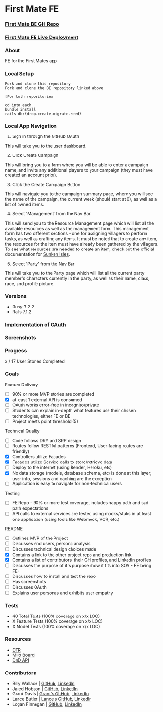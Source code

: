 # First Mate FE

### [First Mate BE GH Repo](https://github.com/The-Sunken-Isles-First-Mate/first-mate-be)

### [First Mate FE Live Deployment]()

### About

FE for the First Mates app

### Local Setup

```
Fork and clone this repository
Fork and clone the BE repository linked above

[For both repositories]

cd into each
bundle install
rails db:{drop,create,migrate,seed}
```

### Local App Navigation

1. Sign in through the GitHub OAuth

This will take you to the user dashboard.

2. Click Create Campaign

This will bring you to a form where you will be able to enter a campaign name, and invite any additional players to your campaign (they must have created an account prior).

3. Click the Create Campaign Button

This will navigate you to the campaign summary page, where you will see the name of the campaign, the current week (should start at 0), as well as a list of owned items.

4. Select 'Management' from the Nav Bar

This will send you to the Resource Management page which will list all the available resources as well as the management form. This management form has two different sections - one for assigning villagers to perform tasks, as well as crafting any items. It must be noted that to create any item, the resources for the item must have already been gathered by the villagers. To see what resources are needed to create an item, check out the official documentation for [Sunken Isles](https://drive.google.com/file/d/16AB3a39-pvw9Els6liYBOH9zxSK6JIkq/view).

5. Select 'Party' from the Nav Bar

This will take you to the Party page which will list all the current party member's characters currently in the party, as well as their name, class, race, and profile picture.

### Versions

- Ruby 3.2.2
- Rails 7.1.2

### Implementation of OAuth

### Screenshots

### Progress

x / 17 User Stories Completed

### Goals

Feature Delivery
- [ ] 90% or more MVP stories are completed
- [x] at least 1 external API is consumed
- [ ] OAuth works error-free in incognito/private
- [ ] Students can explain in-depth what features use their chosen technologies, either FE or BE
- [ ] Project meets point threshold (5)

Technical Quality
- [ ] Code follows DRY and SRP design
- [ ] Routes follow RESTful patterns (Frontend, User-facing routes are friendly)
- [x] Controllers utilize Facades
- [x] Facades utilize Service calls to store/retrieve data
- [ ] Deploy to the internet (using Render, Heroku, etc)
- [x] No data storage (models, database schema, etc) is done at this layer; user info, sessions and caching are the exception
- [ ] Application is easy to navigate for non-technical users

Testing
- [ ] FE Repo - 90% or more test coverage, includes happy path and sad path expectations
- [ ] API calls to external services are tested using mocks/stubs in at least one application (using tools like Webmock, VCR, etc.)

README
- [ ] Outlines MVP of the Project
- [ ] Discusses end users, persona analysis
- [ ] Discusses technical design choices made
- [x] Contains a link to the other project repo and production link
- [x] Contains a list of contributors, their GH profiles, and LinkedIn profiles
- [ ] Discusses the purpose of it's purpose (how it fits into SOA - FE being FE)
- [ ] Discusses how to install and test the repo
- [ ] Has screenshots
- [ ] Discusses OAuth
- [ ] Explains user personas and exhibits user empathy 

### Tests

* 40 Total Tests (100% coverage on x/x LOC)
* X Feature Tests (100% coverage on x/x LOC)
* X Model Tests (100% coverage on x/x LOC)

### Resources

* [DTR](https://docs.google.com/document/d/14kgT_dFLwxf5YbhW60A4qFVJ9nUUK9TJIrYoOJ1D1JE/edit)
* [Miro Board](https://miro.com/app/board/uXjVKCJ_O7U=/)
* [DnD API](https://www.dnd5eapi.co/)

### Contributors

* Billy Wallace | [GitHub](https://github.com/wallacebilly1), [LinkedIn](https://www.linkedin.com/in/wallacebilly1)
* Jared Hobson | [GitHub](https://www.linkedin.com/in/jaredhobson), [LinkedIn](https://www.linkedin.com/in/jaredhobson/)
* Grant Davis | [Grant's GitHub](https://github.com/grantdavis303), [LinkedIn](https://www.linkedin.com/in/grantdavis303)
* Lance Butler | [Lance's GitHub](https://github.com/LJ9332), [LinkedIn](https://www.linkedin.com/in/lance-butler-jr)
* Logan Finnegan | [GitHub](https://github.com/LoganFinnegan), [LinkedIn](https://www.linkedin.com/in/logan-finnegan)